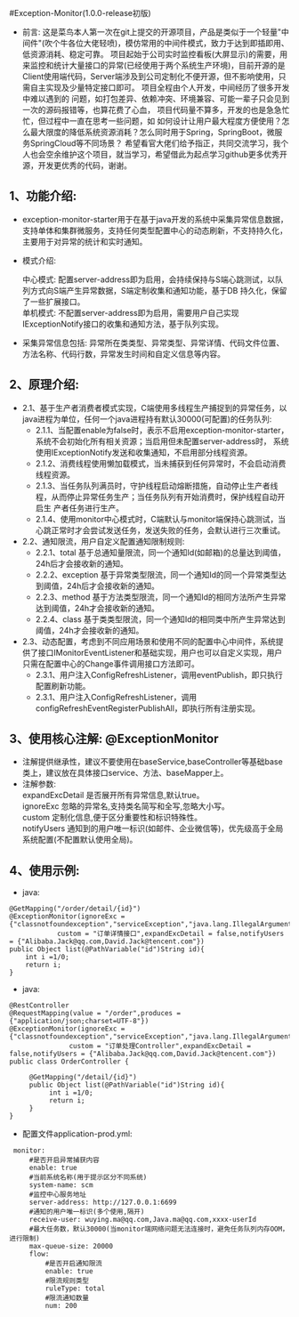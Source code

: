 #Exception-Monitor(1.0.0-release初版)

   * 前言: 这是菜鸟本人第一次在git上提交的开源项目，产品是类似于一个轻量"中间件"(吹个牛各位大佬轻喷)，模仿常用的中间件模式，致力于达到即插即用、低资源消耗、稳定可靠。
项目起始于公司实时监控看板(大屏显示)的需要，用来监控和统计大量接口的异常(已经使用于两个系统生产环境)，目前开源的是
Client使用端代码，Server端涉及到公司定制化不便开源，但不影响使用，只需自主实现及少量特定接口即可。
项目全程由个人开发，中间经历了很多开发中难以遇到的
问题，如打包差异、依赖冲突、环境兼容、可能一辈子只会见到一次的源码报错等，也算花费了心血，
项目代码量不算多，开发的也是急急忙忙，但过程中一直在思考一些问题，如
如何设计让用户最大程度方便使用？怎么最大限度的降低系统资源消耗？怎么同时用于Spring，SpringBoot，微服务SpringCloud等不同场景？
希望看官大佬们给予指正，共同交流学习，我个人也会空余维护这个项目，就当学习，希望借此为起点学习github更多优秀开源，开发更优秀的代码，谢谢。

   
## 1、功能介绍: 
   * exception-monitor-starter用于在基于java开发的系统中采集异常信息数据，支持单体和集群微服务，支持任何类型配置中心的动态刷新，不支持持久化，主要用于对异常的统计和实时通知。
   * 模式介绍:
   
     中心模式: 配置server-address即为启用，会持续保持与S端心跳测试，以队列方式向S端产生异常数据，S端定制收集和通知功能，基于DB
     持久化，保留了一些扩展接口。<br/>
     单机模式: 不配置server-address即为启用，需要用户自己实现IExceptionNotify接口的收集和通知方法，基于队列实现。
     
   * 采集异常信息包括: 异常所在类类型、异常类型、异常详情、代码文件位置、方法名称、代码行数，异常发生时间和自定义信息等内容。
    
## 2、原理介绍:
   * 2.1、基于生产者消费者模式实现，C端使用多线程生产捕捉到的异常任务，以java进程为单位，任何一个java进程持有默认30000(可配置)的任务队列: 
      * 2.1.1、当配置enable为false时，表示不启用exception-monitor-starter，系统不会初始化所有相关资源；当启用但未配置server-address时，
        系统使用IExceptionNotify发送和收集通知，不启用部分线程资源。
      * 2.1.2、消费线程使用懒加载模式，当未捕获到任何异常时，不会启动消费线程资源。
      * 2.1.3、当任务队列满员时，守护线程启动熔断措施，自动停止生产者线程，从而停止异常任务生产；当任务队列有开始消费时，保护线程自动开启生
        产者任务进行生产。
      * 2.1.4、使用monitor中心模式时，C端默认与monitor端保持心跳测试，当心跳正常时才会尝试发送任务，发送失败的任务，会默认进行三次重试。
   * 2.2、通知限流，用户自定义配置通知限制规则:<br/>
      * 2.2.1、total  基于总通知量限流，同一个通知Id(如邮箱)的总量达到阈值，24h后才会接收新的通知。<br/>
      * 2.2.2、exception  基于异常类型限流，同一个通知Id的同一个异常类型达到阈值，24h后才会接收新的通知。<br/>
      * 2.2.3、method  基于方法类型限流，同一个通知Id的相同方法所产生异常达到阈值，24h才会接收新的通知。<br/>
      * 2.2.4、class  基于类类型限流，同一个通知Id的相同类中所产生异常达到阈值，24h才会接收新的通知。<br/>
   * 2.3、动态配置，考虑到不同应用场景和使用不同的配置中心中间件，系统提供了接口IMonitorEventListener和基础实现，用户也可以自定义实现，用户只需在配置中心的Change事件调用接口方法即可。
      * 2.3.1、用户注入ConfigRefreshListener，调用eventPublish，即只执行配置刷新功能。
      * 2.3.1、用户注入ConfigRefreshListener，调用configRefreshEventRegisterPublishAll，即执行所有注册实现。
## 3、使用核心注解: @ExceptionMonitor
   * 注解提供继承性，建议不要使用在baseService,baseController等基础base类上，建议放在具体接口service、方法、baseMapper上。
   * 注解参数: <br/>
     expandExcDetail    是否展开所有异常信息,默认true。<br/>
     ignoreExc          忽略的异常名,支持类名简写和全写,忽略大小写。<br/>
     custom             定制化信息,便于区分重要性和标识特殊性。<br/>
     notifyUsers        通知到的用户唯一标识(如邮件、企业微信等)，优先级高于全局系统配置(不配置默认使用全局)。<br/>
           
## 4、使用示例:
   * java:
   ````
   @GetMapping("/order/detail/{id}")
   @ExceptionMonitor(ignoreExc = {"classnotfoundexception","serviceException","java.lang.IllegalArgumentException"},
               custom = "订单详情接口",expandExcDetail = false,notifyUsers = {"Alibaba.Jack@qq.com,David.Jack@tencent.com"})
   public Object list(@PathVariable("id")String id){
       int i =1/0;
       return i;
   }
   ````
   
   * java:
   ````
   @RestController
   @RequestMapping(value = "/order",produces = {"application/json;charset=UTF-8"})
   @ExceptionMonitor(ignoreExc = {"classnotfoundexception","serviceException","java.lang.IllegalArgumentException"},
                  custom = "订单处理Controller",expandExcDetail = false,notifyUsers = {"Alibaba.Jack@qq.com,David.Jack@tencent.com"})
   public class OrderController {
      
        @GetMapping("/detail/{id}")
        public Object list(@PathVariable("id")String id){
             int i =1/0;
             return i;
        }
   }
   ````
   
   * 配置文件application-prod.yml:
   ````
    monitor:
        #是否开启异常捕获内容
        enable: true
        #当前系统名称(用于提示区分不同系统)
        system-name: scm
        #监控中心服务地址
        server-address: http://127.0.0.1:6699
        #通知的用户唯一标识(多个使用,隔开)
        receive-user: wuying.ma@qq.com,Java.ma@qq.com,xxxx-userId
        #最大任务数，默认30000(当monitor端网络问题无法连接时，避免任务队列内存OOM，进行限制)
        max-queue-size: 20000
        flow:
            #是否开启通知限流
            enable: true
            #限流规则类型
            ruleType: total
            #限流通知数量
            num: 200
   ```` 
   